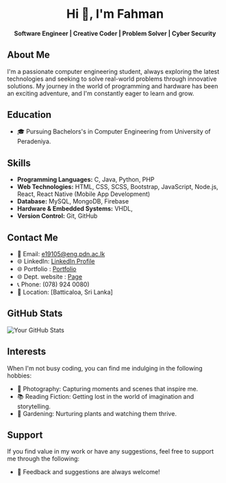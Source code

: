 <h1 align="center">Hi 👋, I'm Fahman 
<h4 align="center">Software Engineer | Creative Coder | Problem Solver | Cyber Security </h4>
</h1>


## About Me
I'm a passionate computer engineering student, always exploring the latest technologies and seeking to solve real-world problems through innovative solutions. My journey in the world of programming and hardware has been an exciting adventure, and I'm constantly eager to learn and grow.

## Education
- 🎓 Pursuing Bachelors's in Computer Engineering from University of Peradeniya.

## Skills
- **Programming Languages:** C, Java, Python, PHP
- **Web Technologies:** HTML, CSS, SCSS, Bootstrap, JavaScript, Node.js, React, React Native (Mobile App Development)
- **Database:** MySQL, MongoDB, Firebase
- **Hardware & Embedded Systems:** VHDL,
- **Version Control:** Git, GitHub

<!--
## Projects
### [CO226 - Database System Project]
- Description: CO226 Database Project : Online Shopping System.
- Technologies: HTML, PHP, CSS, MySQL, JavaScript.
- Repository: https://github.com/cepdnaclk/e19-co226-Online-Shopping.
-->
<!--

### [Project 2 Name]
- Description: Briefly describe the project and its objectives.
- Technologies: List the technologies or tools used.
- Repository: Link to the GitHub repository for the project.

## Certifications
- [Certification 1](Link to Certification 1): Description or issuer.
- [Certification 2](Link to Certification 2): Description or issuer.

## Blog Posts & Technical Writing
- [Blog Post 1](Link to Blog Post 1): Short description or topic.
- [Blog Post 2](Link to Blog Post 2): Short description or topic.

-->

## Contact Me
- 📧 Email: e19105@eng.pdn.ac.lk
- 🌐 LinkedIn: [LinkedIn Profile](https://www.linkedin.com/in/mhmfahman/)
- 🌐 Portfolio : [Portfolio](https://mohamedfahman.github.io/)
- 🌐 Dept. website : [Page](https://people.ce.pdn.ac.lk/students/e19/105/)
- 📞 Phone: (078) 924 0080)
- 📍 Location: [Batticaloa, Sri Lanka]


<!--
## Fun Fact
Share an interesting or quirky fact about yourself unrelated to programming or engineering.

## Open Source Contributions
Mention any contributions or organizations you are actively involved in.
-->

## GitHub Stats
![Your GitHub Stats](https://github-readme-stats.vercel.app/api?username=MohamedFahman&show_icons=true&count_private=true)

<!--
## Top Languages
![Top Languages](https://github-readme-stats.vercel.app/api/top-langs/?username=MohamedFahman)
-->

## Interests
When I'm not busy coding, you can find me indulging in the following hobbies:
- 📸 Photography: Capturing moments and scenes that inspire me.
- 📚 Reading Fiction: Getting lost in the world of imagination and storytelling.
- 🌱 Gardening: Nurturing plants and watching them thrive.

## Support
If you find value in my work or have any suggestions, feel free to support me through the following:

- 💬 Feedback and suggestions are always welcome!
